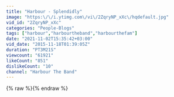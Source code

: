 ```yaml
---
title: "Harbour - Splendidly"
image: "https:\/\/i.ytimg.com\/vi\/2ZqryNP_xXc\/hqdefault.jpg"
vid_id: "2ZqryNP_xXc"
categories: "People-Blogs"
tags: ["harbour","harbourtheband","harbourthefam"]
date: "2021-11-02T15:35:42+03:00"
vid_date: "2015-11-18T01:39:05Z"
duration: "PT3M21S"
viewcount: "61921"
likeCount: "851"
dislikeCount: "10"
channel: "Harbour The Band"
---
```

{% raw %}{% endraw %}
